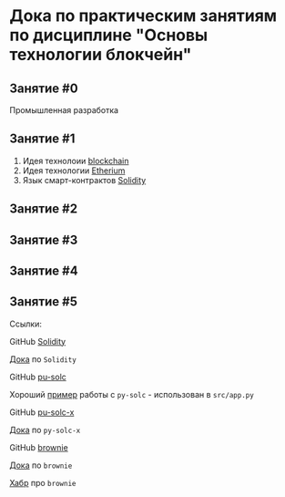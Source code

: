 # Дока по практическим занятиям по дисциплине "Основы технологии блокчейн"

## Занятие #0

Промышленная разработка

## Занятие #1

1. Идея технолоии [blockchain](blockchain.md)
2. Идея технологии [Etherium](etherium.md)
3. Язык смарт-контрактов [Solidity](solidity.md)

## Занятие #2



## Занятие #3



## Занятие #4



## Занятие #5


Ссылки:

GitHub [Solidity](https://github.com/ethereum/solidity)

[Дока](https://solidity.readthedocs.io/en/latest/index.html) по `Solidity`

GitHub [pu-solc](https://github.com/ethereum/py-solc)

Хороший [пример](https://yohanes.gultom.id/2018/11/28/compiling-deploying-and-calling-ethereum-smartcontract-using-python/) работы с `py-solc` - использован в `src/app.py`

GitHub [pu-solc-x](https://github.com/iamdefinitelyahuman/py-solc-x)

[Дока](https://solcx.readthedocs.io/en/latest/index.html) по `py-solc-x` 

GitHub [brownie](https://github.com/eth-brownie/brownie)

[Дока](https://eth-brownie.readthedocs.io/en/latest/index.html) по `brownie`

[Хабр](https://habr.com/ru/post/509618/) про `brownie`